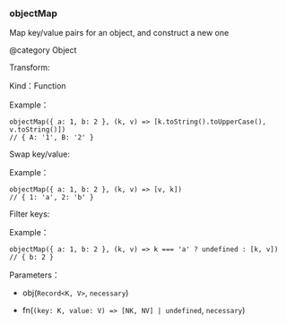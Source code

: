 
### objectMap


Map key/value pairs for an object, and construct a new one

@category Object

Transform:


Kind：Function


Example：
```
objectMap({ a: 1, b: 2 }, (k, v) => [k.toString().toUpperCase(), v.toString()])
// { A: '1', B: '2' }
```

Swap key/value:


Example：
```
objectMap({ a: 1, b: 2 }, (k, v) => [v, k])
// { 1: 'a', 2: 'b' }
```

Filter keys:


Example：
```
objectMap({ a: 1, b: 2 }, (k, v) => k === 'a' ? undefined : [k, v])
// { b: 2 }
```


Parameters：

- obj(`Record<K, V>`, `necessary`) 


- fn(`(key: K, value: V) => [NK, NV] | undefined`, `necessary`) 

